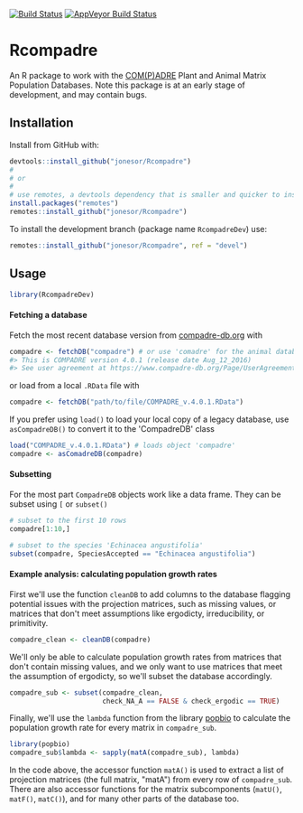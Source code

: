 
<!-- README.md is generated from README.Rmd. Please edit that file -->
[![Build Status](https://travis-ci.org/jonesor/Rcompadre.svg?branch=devel)](https://travis-ci.org/jonesor/Rcompadre) [![AppVeyor Build Status](https://ci.appveyor.com/api/projects/status/github/jonesor/Rcompadre?branch=devel&svg=true)](https://ci.appveyor.com/project/jonesor/Rcompadre)

Rcompadre
=========

An R package to work with the [COM(P)ADRE](https://www.compadre-db.org/) Plant and Animal Matrix Population Databases. Note this package is at an early stage of development, and may contain bugs.

Installation
------------

Install from GitHub with:

``` r
devtools::install_github("jonesor/Rcompadre")
#
# or
#
# use remotes, a devtools dependency that is smaller and quicker to install
install.packages("remotes")
remotes::install_github("jonesor/Rcompadre")
```

To install the development branch (package name `RcompadreDev`) use:

``` r
remotes::install_github("jonesor/Rcompadre", ref = "devel")
```

Usage
-----

``` r
library(RcompadreDev)
```

#### Fetching a database

Fetch the most recent database version from [compadre-db.org](https://www.compadre-db.org/) with

``` r
compadre <- fetchDB("compadre") # or use 'comadre' for the animal database
#> This is COMPADRE version 4.0.1 (release date Aug_12_2016)
#> See user agreement at https://www.compadre-db.org/Page/UserAgreement
```

or load from a local `.RData` file with

``` r
compadre <- fetchDB("path/to/file/COMPADRE_v.4.0.1.RData")
```

If you prefer using `load()` to load your local copy of a legacy database, use `asCompadreDB()` to convert it to the 'CompadreDB' class

``` r
load("COMPADRE_v.4.0.1.RData") # loads object 'compadre'
compadre <- asComadreDB(compadre)
```

#### Subsetting

For the most part `CompadreDB` objects work like a data frame. They can be subset using `[` or `subset()`

``` r
# subset to the first 10 rows
compadre[1:10,]

# subset to the species 'Echinacea angustifolia'
subset(compadre, SpeciesAccepted == "Echinacea angustifolia")
```

#### Example analysis: calculating population growth rates

First we'll use the function `cleanDB` to add columns to the database flagging potential issues with the projection matrices, such as missing values, or matrices that don't meet assumptions like ergodicty, irreducibility, or primitivity.

``` r
compadre_clean <- cleanDB(compadre)
```

We'll only be able to calculate population growth rates from matrices that don't contain missing values, and we only want to use matrices that meet the assumption of ergodicty, so we'll subset the database accordingly.

``` r
compadre_sub <- subset(compadre_clean,
                       check_NA_A == FALSE & check_ergodic == TRUE)
```

Finally, we'll use the `lambda` function from the library [popbio](https://github.com/cstubben/popbio) to calculate the population growth rate for every matrix in `compadre_sub`.

``` r
library(popbio)
compadre_sub$lambda <- sapply(matA(compadre_sub), lambda)
```

In the code above, the accessor function `matA()` is used to extract a list of projection matrices (the full matrix, "matA") from every row of `compadre_sub`. There are also accessor functions for the matrix subcomponents (`matU()`, `matF()`, `matC()`), and for many other parts of the database too.
